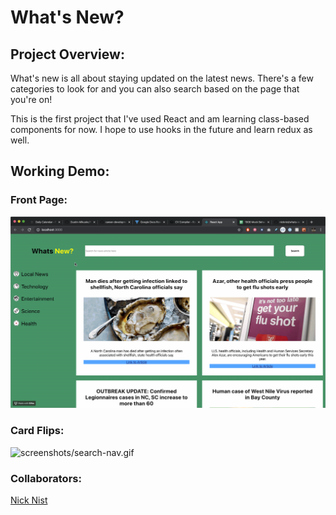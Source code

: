 # What's New?

## Project Overview:

What's new is all about staying updated on the latest news. There's a few categories to look for and you can also search based on the page that you're on!

This is the first project that I've used React and am learning class-based components for now. I hope to use hooks in the future and learn redux as well.

## Working Demo:
### Front Page:
![screenshots/menu-nav.gif](screenshots/menu-nav.gif)

### Card Flips:
![screenshots/search-nav.gif](screenshots/search-nav.gif)

### Collaborators:

[Nick Nist](https://github.com/nicknist)
